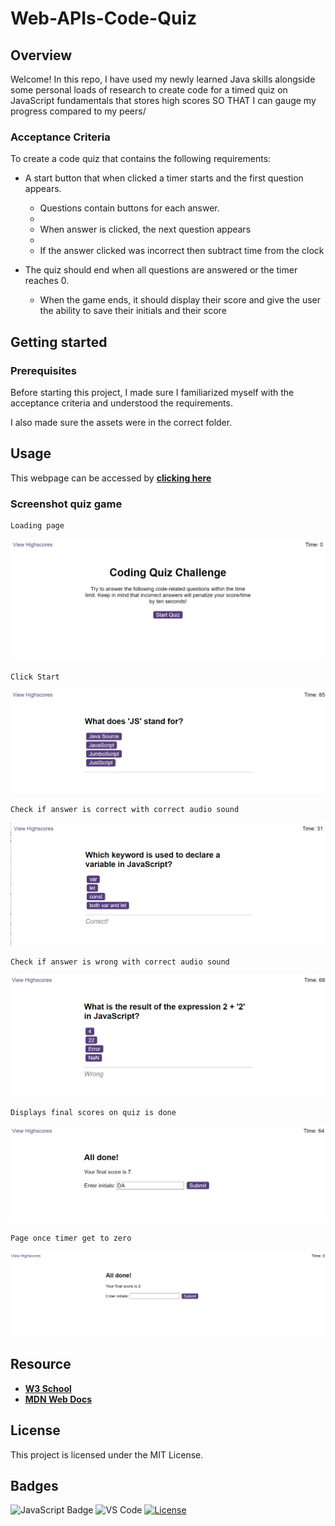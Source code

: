 # Web-APIs-Code-Quiz

## Overview

Welcome!
In this repo, I have used my newly learned Java skills alongside some personal loads of research to create code for a timed quiz on JavaScript fundamentals that stores high scores
SO THAT I can gauge my progress compared to my peers/

### Acceptance Criteria

To create a code quiz that contains the following requirements:

- A start button that when clicked a timer starts and the first question appears.

  - Questions contain buttons for each answer.
  -
  - When answer is clicked, the next question appears
  -
  - If the answer clicked was incorrect then subtract time from the clock

- The quiz should end when all questions are answered or the timer reaches 0.

  - When the game ends, it should display their score and give the user the ability to save their initials and their score

## Getting started

### Prerequisites

Before starting this project, I made sure I familiarized myself with the acceptance criteria and understood the requirements.

I also made sure the assets were in the correct folder.

## Usage

This webpage can be accessed by [**clicking here**](https://dalabi91.github.io/Web-APIs-Code-Quiz/index.html)

### Screenshot quiz game

    Loading page

![](./assets/images/loading%20page.png)

    Click Start

![](./assets/images/clickStart.png)

    Check if answer is correct with correct audio sound

![](./assets/images/ansCheck.1.png)

    Check if answer is wrong with correct audio sound

![](./assets/images/ansCheck.2.png)

    Displays final scores on quiz is done

![](./assets/images/Alldone.png)

    Page once timer get to zero

![](./assets/images/zeroTime.png)

## Resource

- [**W3 School**](https://www.w3schools.com/)
- [**MDN Web Docs**](https://developer.mozilla.org/)

## License

This project is licensed under the MIT License.

## Badges

![JavaScript Badge](https://img.shields.io/badge/JavaScript-F7DF1E?logo=javascript&logoColor=000&style=flat)
![VS Code](https://img.shields.io/badge/Made%20with-VSCode-1f425f.svg)
[![License](https://img.shields.io/badge/License-MIT-blue.svg)](https://opensource.org/licenses/MIT)
